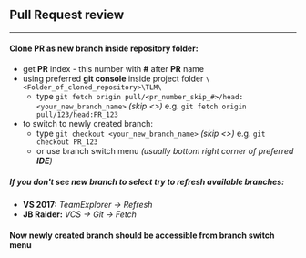 
## Pull Request review
---

#### Clone PR as new branch inside repository folder:

* get __PR__ index - this number with __#__ after __PR__ name
* using preferred __git console__ inside project folder ``` \<Folder_of_cloned_repository>\TLM\ ```
  * type ```git fetch origin pull/<pr_number_skip_#>/head:<your_new_branch_name>``` _(skip <>)_ e.g. ```git fetch origin pull/123/head:PR_123```
* to switch to newly created branch:
  * type ```git checkout <your_new_branch_name>``` _(skip <>)_ e.g. ```git checkout PR_123```
  * or use branch switch menu _(usually bottom right corner of preferred __IDE__)_

##### If you don't see new branch to select try to refresh available branches:
 * __VS 2017:__ _TeamExplorer -> Refresh_
 * __JB Raider:__ _VCS -> Git -> Fetch_

#### Now newly created branch should be accessible from branch switch menu
